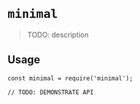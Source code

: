 # `minimal`

> TODO: description

## Usage

```
const minimal = require('minimal');

// TODO: DEMONSTRATE API
```
